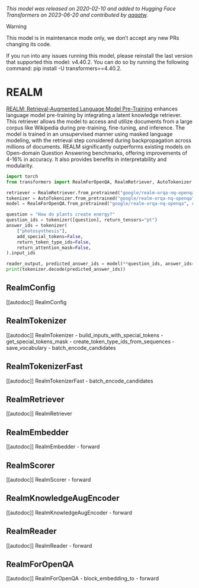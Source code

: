 <!--Copyright 2022 The HuggingFace Team. All rights reserved.

Licensed under the Apache License, Version 2.0 (the "License"); you may not use this file except in compliance with
the License. You may obtain a copy of the License at

http://www.apache.org/licenses/LICENSE-2.0

Unless required by applicable law or agreed to in writing, software distributed under the License is distributed on
an "AS IS" BASIS, WITHOUT WARRANTIES OR CONDITIONS OF ANY KIND, either express or implied. See the License for the
specific language governing permissions and limitations under the License.

⚠️ Note that this file is in Markdown but contain specific syntax for our doc-builder (similar to MDX) that may not be
rendered properly in your Markdown viewer.

-->
*This model was released on 2020-02-10 and added to Hugging Face Transformers on 2023-06-20 and contributed by [qqaatw](https://huggingface.co/qqaatw).*

> [!WARNING]
> This model is in maintenance mode only, we don’t accept any new PRs changing its code.
>
> If you run into any issues running this model, please reinstall the last version that supported this model: v4.40.2. You can do so by running the following command: pip install -U transformers==4.40.2.

# REALM

[REALM: Retrieval-Augmented Language Model Pre-Training](https://huggingface.co/papers/2002.08909) enhances language model pre-training by integrating a latent knowledge retriever. This retriever allows the model to access and utilize documents from a large corpus like Wikipedia during pre-training, fine-tuning, and inference. The model is trained in an unsupervised manner using masked language modeling, with the retrieval step considered during backpropagation across millions of documents. REALM significantly outperforms existing models on Open-domain Question Answering benchmarks, offering improvements of 4-16% in accuracy. It also provides benefits in interpretability and modularity.

<hfoptions id="usage">
<hfoption id="RealmForOpenQA">

```py
import torch
from transformers import RealmForOpenQA, RealmRetriever, AutoTokenizer

retriever = RealmRetriever.from_pretrained("google/realm-orqa-nq-openqa")
tokenizer = AutoTokenizer.from_pretrained("google/realm-orqa-nq-openqa")
model = RealmForOpenQA.from_pretrained("google/realm-orqa-nq-openqa", retriever=retriever, dtype="auto")

question = "How do plants create energy?"
question_ids = tokenizer([question], return_tensors="pt")
answer_ids = tokenizer(
    ["photosynthesis"],
    add_special_tokens=False,
    return_token_type_ids=False,
    return_attention_mask=False,
).input_ids

reader_output, predicted_answer_ids = model(**question_ids, answer_ids=answer_ids, return_dict=False)
print(tokenizer.decode(predicted_answer_ids))
```

</hfoption>
</hfoptions>

## RealmConfig

[[autodoc]] RealmConfig

## RealmTokenizer

[[autodoc]] RealmTokenizer
    - build_inputs_with_special_tokens
    - get_special_tokens_mask
    - create_token_type_ids_from_sequences
    - save_vocabulary
    - batch_encode_candidates

## RealmTokenizerFast

[[autodoc]] RealmTokenizerFast
    - batch_encode_candidates

## RealmRetriever

[[autodoc]] RealmRetriever

## RealmEmbedder

[[autodoc]] RealmEmbedder
    - forward

## RealmScorer

[[autodoc]] RealmScorer
    - forward

## RealmKnowledgeAugEncoder

[[autodoc]] RealmKnowledgeAugEncoder
    - forward

## RealmReader

[[autodoc]] RealmReader
    - forward

## RealmForOpenQA

[[autodoc]] RealmForOpenQA
    - block_embedding_to
    - forward

